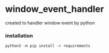 # window_event_handler

created to handler window event by python

### installation

```
python3 -m pip install -r requirements
```